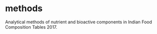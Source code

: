 # methods
Analytical methods of nutrient and bioactive components in Indian Food Composition Tables 2017.
